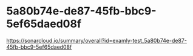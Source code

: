 # 5a80b74e-de87-45fb-bbc9-5ef65daed08f
https://sonarcloud.io/summary/overall?id=examly-test_5a80b74e-de87-45fb-bbc9-5ef65daed08f
